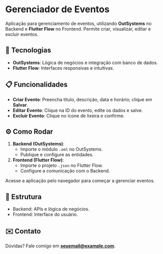 # Gerenciador de Eventos

Aplicação para gerenciamento de eventos, utilizando **OutSystems** no Backend e **Flutter Flow** no Frontend. Permite criar, visualizar, editar e excluir eventos.

## 🚀 Tecnologias
- **OutSystems**: Lógica de negócios e integração com banco de dados.
- **Flutter Flow**: Interfaces responsivas e intuitivas.

## 📋 Funcionalidades
- **Criar Evento**: Preencha título, descrição, data e horário; clique em **Salvar**.
- **Editar Evento**: Clique na ID do evento, edite os dados e salve.
- **Excluir Evento**: Clique no ícone de lixeira e confirme.

## ⚙️ Como Rodar
1. **Backend (OutSystems)**:
   - Importe o módulo `.oml` no OutSystems.
   - Publique e configure as entidades.
2. **Frontend (Flutter Flow)**:
   - Importe o projeto `.json` no Flutter Flow.
   - Configure a comunicação com o Backend.

Acesse a aplicação pelo navegador para começar a gerenciar eventos.

## 📂 Estrutura
- Backend: APIs e lógica de negócios.
- Frontend: Interface do usuário.

## ✉️ Contato
Dúvidas? Fale comigo em **[seuemail@example.com](mailto:seuemail@example.com)**.
